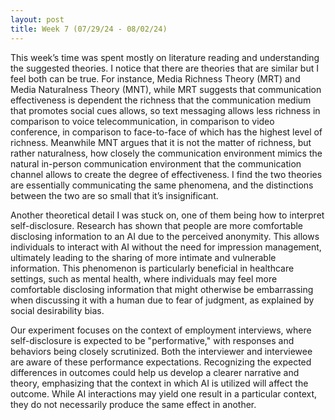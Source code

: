 ```yaml
---
layout: post
title: Week 7 (07/29/24 - 08/02/24)
---
```

This week’s time was spent mostly on literature reading and understanding the suggested theories. I notice that there are theories that are similar but I feel both can be true. For instance, Media Richness Theory (MRT) and Media Naturalness Theory (MNT), while MRT suggests that communication effectiveness is dependent the richness that the communication medium that promotes social cues allows, so text messaging allows less richness in comparison to voice telecommunication, in comparison to video conference, in comparison to face-to-face of which has the highest level of richness. Meanwhile MNT argues that it is not the matter of richness, but rather naturalness, how closely the communication environment mimics the natural in-person communication environment that the communication channel allows to create the degree of effectiveness. I find the two theories are essentially communicating the same phenomena, and the distinctions between the two are so small that it’s insignificant. 

Another theoretical detail I was stuck on, one of them being how to interpret self-disclosure. Research has shown that people are more comfortable disclosing information to an AI due to the perceived anonymity. This allows individuals to interact with AI without the need for impression management, ultimately leading to the sharing of more intimate and vulnerable information. This phenomenon is particularly beneficial in healthcare settings, such as mental health, where individuals may feel more comfortable disclosing information that might otherwise be embarrassing when discussing it with a human due to fear of judgment, as explained by social desirability bias.

Our experiment focuses on the context of employment interviews, where self-disclosure is expected to be "performative," with responses and behaviors being closely scrutinized. Both the interviewer and interviewee are aware of these performance expectations. Recognizing the expected differences in outcomes could help us develop a clearer narrative and theory, emphasizing that the context in which AI is utilized will affect the outcome. While AI interactions may yield one result in a particular context, they do not necessarily produce the same effect in another.
